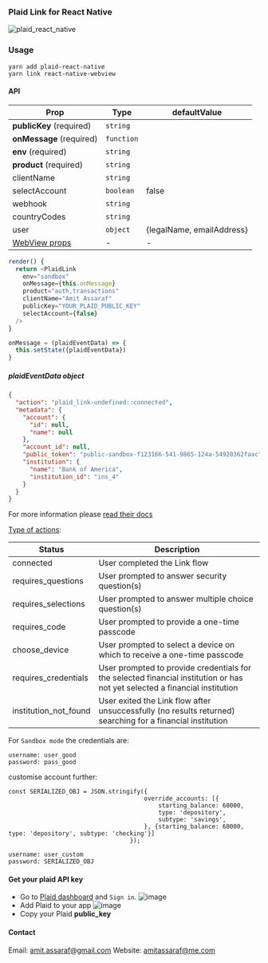 ### Plaid Link for React Native

![plaid_react_native](https://user-images.githubusercontent.com/2805320/29003828-ad4ab974-7ac6-11e7-90f9-e7b637b58de1.gif)

### Usage

```
yarn add plaid-react-native
yarn link react-native-webview
```

#### API

| Prop                                                                       | Type       | defaultValue            |
| -------------------------------------------------------------------------- | ---------- | ----------------------- |
| **publicKey** (required)                                                   | `string`   |                         |
| **onMessage** (required)                                                   | `function` |                         |
| **env** (required)                                                         | `string`   |                         |
| **product** (required)                                                     | `string`   |                         |
| clientName                                                                 | `string`   |                         |
| selectAccount                                                              | `boolean`  | false                   |
| webhook                                                                    | `string`   |                         |
| countryCodes                                                               | `string`   |                         |
| user                                                                       | `object`   |{legalName, emailAddress}|
| [WebView props][WebViewPropsRef]                                           | -          | -                       |

[WebViewPropsRef]: https://github.com/react-native-community/react-native-webview/blob/master/docs/Reference.md#props-index

```js
render() {
  return <PlaidLink
    env="sandbox"
    onMessage={this.onMessage}
    product="auth,transactions"
    clientName="Amit Assaraf"
    publicKey="YOUR_PLAID_PUBLIC_KEY"
    selectAccount={false}
  />
}

onMessage = (plaidEventData) => {
  this.setState({plaidEventData})
}
```

##### **plaidEventData** object

```json
{
  "action": "plaid_link-undefined::connected",
  "metadata": {
    "account": {
      "id": null,
      "name": null
    },
    "account_id": null,
    "public_token": "public-sandbox-f123166-541-9865-124a-54920362faac",
    "institution": {
      "name": "Bank of America",
      "institution_id": "ins_4"
    }
  }
}
```

For more information please
[read their docs](https://plaid.com/docs/quickstart/#accessing-item-data)

[Type of actions](https://plaid.com/docs/api/#onexit-callback):

| Status                | Description                                                                                                                 |
| --------------------- | --------------------------------------------------------------------------------------------------------------------------- |
| connected             | User completed the Link flow                                                                                                |
| requires_questions    | User prompted to answer security question(s)                                                                                |
| requires_selections   | User prompted to answer multiple choice question(s)                                                                         |
| requires_code         | User prompted to provide a one-time passcode                                                                                |
| choose_device         | User prompted to select a device on which to receive a one-time passcode                                                    |
| requires_credentials  | User prompted to provide credentials for the selected financial institution or has not yet selected a financial institution |
| institution_not_found | User exited the Link flow after unsuccessfully (no results returned) searching for a financial institution                  |

For `Sandbox mode` the credentials are:

```
username: user_good
password: pass_good
```

customise account further:

```
const SERIALIZED_OBJ = JSON.stringify({
                                      override_accounts: [{
                                          starting_balance: 60000,
                                          type: 'depository',
                                          subtype: 'savings',
                                      }, {starting_balance: 60000, type: 'depository', subtype: 'checking'}]
                                  });

username: user_custom
password: SERIALIZED_OBJ
```

#### Get your plaid API key

* Go to [Plaid dashboard](https://dashboard.plaid.com/signin) and `Sign in`.
  ![image](https://user-images.githubusercontent.com/2805320/29003405-274c972c-7abf-11e7-89f5-dffce0d0132a.png)
* Add Plaid to your app
  ![image](https://user-images.githubusercontent.com/2805320/29003409-36d48042-7abf-11e7-8e55-01a1e184fb49.png)
* Copy your Plaid **public_key**

#### Contact

Email: amit.assaraf@gmail.com
Website: amitassaraf@me.com
